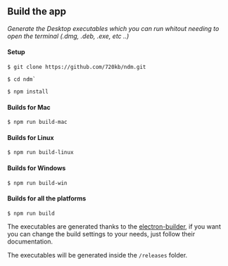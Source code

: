 
## Build the app

_Generate the Desktop executables which you can run whitout needing to open the terminal (.dmg, .deb, .exe, etc ..)_ 

#### Setup

```
$ git clone https://github.com/720kb/ndm.git

$ cd ndm`

$ npm install
```


#### Builds for Mac

`$ npm run build-mac`

#### Builds for Linux

`$ npm run build-linux`

#### Builds for Windows

`$ npm run build-win`

#### Builds for all the platforms

`$ npm run build`


The executables are generated thanks to the [electron-builder](https://github.com/electron-userland/electron-builder), if you want you can change the build settings to your needs, just follow their documentation.

The executables will be generated inside the `/releases` folder.
